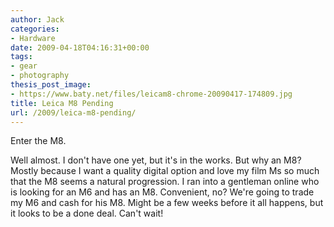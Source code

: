 ```yaml
---
author: Jack
categories:
- Hardware
date: 2009-04-18T04:16:31+00:00
tags:
- gear
- photography
thesis_post_image:
- https://www.baty.net/files/leicam8-chrome-20090417-174809.jpg
title: Leica M8 Pending
url: /2009/leica-m8-pending/
---
```


Enter the M8.

Well almost. I don't have one yet, but it's in the works. But why an M8? Mostly because I want a quality digital option and love my film Ms so much that the M8 seems a natural progression. I ran into a gentleman online who is looking for an M6 and has an M8. Convenient, no? We're going to trade my M6 and cash for his M8. Might be a few weeks before it all happens, but it looks to be a done deal. Can't wait!